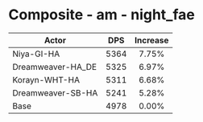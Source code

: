# Composite - am - night_fae
| Actor | DPS | Increase |
|---|:---:|:---:|
|Niya-GI-HA|5364|7.75%|
|Dreamweaver-HA_DE|5325|6.97%|
|Korayn-WHT-HA|5311|6.68%|
|Dreamweaver-SB-HA|5241|5.28%|
|Base|4978|0.00%|
